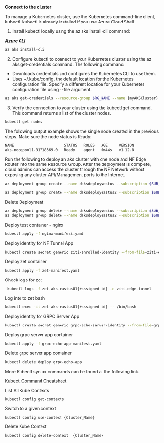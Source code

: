 **Connect to the cluster**

To manage a Kubernetes cluster, use the Kubernetes command-line client, kubectl. kubectl is already installed if you use Azure Cloud Shell.

1. Install kubectl locally using the az aks install-cli command:

***Azure CLI***

```bash
az aks install-cli
```

2. Configure kubectl to connect to your Kubernetes cluster using the az aks get-credentials command. The following command:

* Downloads credentials and configures the Kubernetes CLI to use them.
* Uses ~/.kube/config, the default location for the Kubernetes configuration file. Specify a different location for your Kubernetes configuration file using --file argument.
```bash
az aks get-credentials --resource-group $RG_NAME --name {myAKSCluster} --subscription $SUB_ID
```

3. Verify the connection to your cluster using the kubectl get command. This command returns a list of the cluster nodes.
```bash
kubectl get nodes
```

The following output example shows the single node created in the previous steps. Make sure the node status is Ready:
```bash
NAME                       STATUS   ROLES   AGE     VERSION
aks-nodepool1-31718369-0   Ready    agent   6m44s   v1.12.8
```

Run the following to deploy an aks cluster with one node and NF Edge Router into the same Resource Group. After the deployment is complete, cloud admins can access the cluster through the NF Network without exposing any cluster API/Management ports to the Internet.   
```bash
az deployment group create --name daksdeploywestus --subscription $SUB_ID   --resource-group $RG_NAME --template-file template.json --parameters parameters.json -p client_id=$CLIENT_ID -p client_secret=$CLIENT_SECRET -p router_attribute=dariusztest

az deployment group create --name daksdeployeastus2 --subscription $SUB_ID   --resource-group $RG_NAME --template-file template-edge-zones.json --parameters parameters.json -p client_id=$CLIENT_ID -p client_secret=$CLIENT_SECRET -p router_attribute=dariusztest
```

Delete Deployment
```bash
az deployment group delete --name daksdeploywestus --subscription $SUB_ID   --resource-group $RG_NAME
az deployment group delete --name daksdeployeastus2 --subscription $SUB_ID   --resource-group $RG_NAME
```

Deploy test container - nginx
```bash
kubectl apply -f nginx-manifest.yaml
```
Deploy identity for NF Tunnel App
```bash
kubectl create secret generic ziti-enrolled-identity --from-file=ziti-enrolled-identity=./myZitiIdentityFile.json
```
Deploy zet container
```bash
kubectl apply -f zet-manifest.yaml
```
Check logs for zet
```bash
 kubectl logs -f zet-aks-eastus01{+assigned id} -c ziti-edge-tunnel
```
Log into to zet bash
```bash
kubectl exec -it zet-aks-eastus01{+assigned id} -- /bin/bash
```
Deploy identity for GRPC Server App
```bash
kubectl create secret generic grpc-echo-server-identity --from-file=grpc-echo-server-identity=./grpcServerdentityFile.json
```
Deploy grpc server app container
```bash
kubectl apply -f grpc-echo-app-manifest.yaml
```
Delete grpc server app container
```bash
kubectl delete deploy grpc-echo-app
```
More Kubectl syntax commands can be found at the following link.

[Kubectl Command Cheatsheet](https://kubernetes.io/docs/reference/kubectl/cheatsheet/)


List All Kube Contexts
```
kubectl config get-contexts
```

Switch to a given context
```
kubectl config use-context {Cluster_Name}
```

Delete Kube Context
```
kubectl config delete-context  {Cluster_Name}
```


